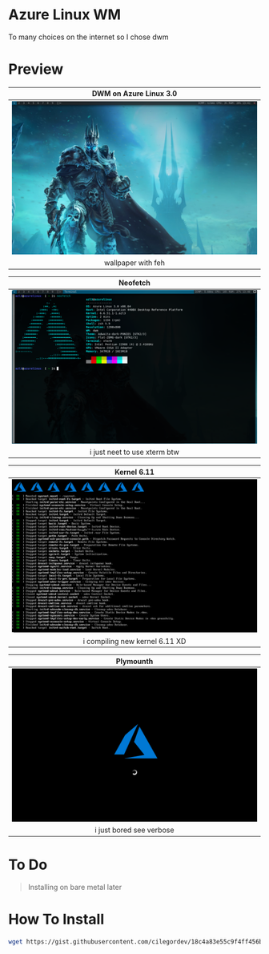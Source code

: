 # Azure Linux WM
To many choices on the internet so I chose dwm

# Preview
| DWM on Azure Linux 3.0 |
|-|
| ![](image/dwm.png) |
| <div align="center"> wallpaper with feh </div> |

| Neofetch |
|-|
| ![](image/preview-dwm.png) |
| <div align="center"> i just neet to use xterm btw </div> |

| Kernel 6.11 |
|-|
| ![](image/preview-kernel-6.11.0.png) |
| <div align="center"> i compiling new kernel 6.11 XD </div> |

| Plymounth |
|-|
| ![](image/preview-plymounth.png) |
| <div align="center"> i just bored see verbose </div> |

# To Do
> Installing on bare metal later

# How To Install
```zsh
wget https://gist.githubusercontent.com/cilegordev/18c4a83e55c9f4ff456b6c0a9658d617/raw/20e6c96d8c603e29527fa07a72137fa91a76b211/dwm-src-azl3.sh && chmod +x dwm-src-azl3.sh && ./dwm-src-azl3.sh
```
